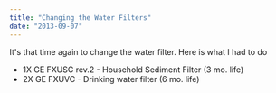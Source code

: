 ```yaml
---
title: "Changing the Water Filters"
date: "2013-09-07"
---
```


It's that time again to change the water filter. Here is what I had to do

- 1X GE FXUSC rev.2 - Household Sediment Filter (3 mo. life) 
- 2X GE FXUVC - Drinking water filter (6 mo. life)

